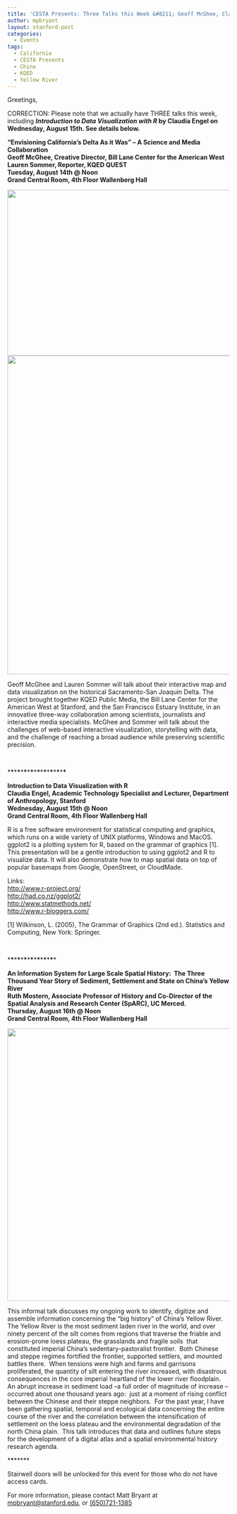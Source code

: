 ```yaml
---
title: 'CESTA Presents: Three Talks this Week &#8211; Geoff McGhee, Claudia Engel, and Ruth Mostern'
author: mpbryant
layout: stanford-post
categories:
  - Events
tags:
  - California
  - CESTA Presents
  - China
  - KQED
  - Yellow River
---
```

Greetings,

CORRECTION: Please note that we actually have THREE talks this week, including ***Introduction to Data Visualization with R* **by Claudia Engel on** Wednesday, August 15th. See details below.**

**&#8220;Envisioning California&#8217;s Delta As it Was&#8221; &#8211; A Science and Media Collaboration**  
**Geoff McGhee, Creative Director, Bill Lane Center for the American West**  
**Lauren Sommer, Reporter, KQED QUEST**  
**Tuesday, August 14th @ Noon**  
**Grand Central Room, 4th Floor Wallenberg Hall**

<a href="https://cesta.stanford.edu/wp-content/uploads/2012/08/delta-interactive-screenshot-5601.jpg" target="_blank"><img title="delta-interactive-screenshot-560" src="https://cesta.stanford.edu/wp-content/uploads/2012/08/delta-interactive-screenshot-5601.jpg" alt="" width="560" height="375" /></a>  
<a href="https://cesta.stanford.edu/wp-content/uploads/2012/08/screenshot-delta-home.png" target="_blank"><img title="screenshot-delta-home" src="https://cesta.stanford.edu/wp-content/uploads/2012/08/screenshot-delta-home.png" alt="" width="952" height="720" /></a>

Geoff McGhee and Lauren Sommer will talk about their interactive map and data visualization on the historical Sacramento-San Joaquin Delta. The project brought together KQED Public Media, the Bill Lane Center for the American West at Stanford, and the San Francisco Estuary Institute, in an innovative three-way collaboration among scientists, journalists and interactive media specialists. McGhee and Sommer will talk about the challenges of web-based interactive visualization, storytelling with data, and the challenge of reaching a broad audience while preserving scientific precision.

&nbsp;

\***\***\***\***\***\***\***\***\***\***<wbr>\***\***\***\***\***\***\***\***  
</wbr>

**Introduction to Data Visualization with R**  
**Claudia Engel, Academic Technology Specialist and Lecturer, Department of Anthropology, Stanford**  
**Wednesday, August 15th @ Noon**  
**Grand Central Room, 4th Floor Wallenberg Hall**

R is a free software environment for statistical computing and graphics, which runs on a wide variety of UNIX platforms, Windows and MacOS. ggplot2 is a plotting system for R, based on the grammar of graphics [1]. This presentation will be a gentle introduction to using ggplot2 and R to visualize data. It will also demonstrate how to map spatial data on top of popular basemaps from Google, OpenStreet, or CloudMade.

Links:  
<a href="http://www.r-project.org/" target="_blank">http://www.r-project.org/</a>  
<a href="http://had.co.nz/ggplot2/" target="_blank">http://had.co.nz/ggplot2/</a>  
<a href="http://www.statmethods.net/" target="_blank">http://www.statmethods.net/</a>  
<a href="http://www.r-bloggers.com/" target="_blank">http://www.r-bloggers.com/</a>

[1] Wilkinson, L. (2005), The Grammar of Graphics (2nd ed.). Statistics and Computing, New York: Springer.

&nbsp;

\***\***\***\***\***\***\***\***\***\***<wbr>\***\***\***\****  
</wbr>

**An Information System for Large Scale Spatial History:  The Three Thousand Year Story of Sediment, Settlement and State on China&#8217;s Yellow River**  
**Ruth Mostern, Associate Professor of History and Co-Director of the Spatial Analysis and Research Center (SpARC), UC Merced.**  
**Thursday, August 16th @ Noon**  
**Grand Central Room, 4th Floor Wallenberg Hall**

<a href="https://cesta.stanford.edu/wp-content/uploads/2012/08/tang-settlements.png" target="_blank"><img title="tang settlements" src="https://cesta.stanford.edu/wp-content/uploads/2012/08/tang-settlements.png" alt="" width="902" height="616" /></a>

This informal talk discusses my ongoing work to identify, digitize and assemble information concerning the &#8220;big history&#8221; of China&#8217;s Yellow River.  The Yellow River is the most sediment laden river in the world, and over ninety percent of the silt comes from regions that traverse the friable and erosion-prone loess plateau, the grasslands and fragile soils  that constituted imperial China’s sedentary-pastoralist frontier.  Both Chinese and steppe regimes fortified the frontier, supported settlers, and mounted battles there.  When tensions were high and farms and garrisons proliferated, the quantity of silt entering the river increased, with disastrous consequences in the core imperial heartland of the lower river floodplain.  An abrupt increase in sediment load –a full order of magnitude of increase – occurred about one thousand years ago:  just at a moment of rising conflict between the Chinese and their steppe neighbors.  For the past year, I have been gathering spatial, temporal and ecological data concerning the entire course of the river and the correlation between the intensification of settlement on the loess plateau and the environmental degradation of the north China plain.  This talk introduces that data and outlines future steps for the development of a digital atlas and a spatial environmental history research agenda.

\***\***\*****

Stairwell doors will be unlocked for this event for those who do not have access cards.

For more information, please contact Matt Bryant at <a href="mailto:mpbryant@stanford.edu" target="_blank">mpbryant@stanford.edu</a>, or <a href="tel:%28650%29721-1385" target="_blank">(650)721-1385</a>
